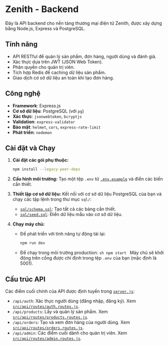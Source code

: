 # Zenith - Backend

Đây là API backend cho nền tảng thương mại điện tử Zenith, được xây dựng bằng Node.js, Express và PostgreSQL.

## Tính năng

- API RESTful để quản lý sản phẩm, đơn hàng, người dùng và đánh giá.
- Xác thực dựa trên JWT (JSON Web Token).
- Phân quyền cho quản trị viên.
- Tích hợp Redis để caching dữ liệu sản phẩm.
- Giao dịch cơ sở dữ liệu an toàn khi tạo đơn hàng.

## Công nghệ

- **Framework**: Express.js
- **Cơ sở dữ liệu**: PostgreSQL (với `pg`)
- **Xác thực**: `jsonwebtoken`, `bcryptjs`
- **Validation**: `express-validator`
- **Bảo mật**: `helmet`, `cors`, `express-rate-limit`
- **Phát triển**: `nodemon`

## Cài đặt và Chạy

1.  **Cài đặt các gói phụ thuộc:**

    ```sh
    npm install --legacy-peer-deps
    ```

2.  **Cấu hình môi trường:**
    Tạo một tệp `.env` từ [`.env.example`](./.env.example) và điền các biến cần thiết.

3.  **Thiết lập cơ sở dữ liệu:**
    Kết nối với cơ sở dữ liệu PostgreSQL của bạn và chạy các tập lệnh trong thư mục `sql/`:

    - [`sql/schema.sql`](./sql/schema.sql): Tạo tất cả các bảng cần thiết.
    - [`sql/seed.sql`](./sql/seed.sql): Điền dữ liệu mẫu vào cơ sở dữ liệu.

4.  **Chạy máy chủ:**
    - Để phát triển với tính năng tự động tải lại:
      ```sh
      npm run dev
      ```
    - Để chạy trong môi trường production:
      `sh
npm start
`
      Máy chủ sẽ khởi động trên cổng được chỉ định trong tệp `.env` của bạn (mặc định là 5001).

## Cấu trúc API

Các điểm cuối chính của API được định tuyến trong [`server.js`](./server.js):

- `/api/auth`: Xác thực người dùng (đăng nhập, đăng ký). Xem [`src/api/routes/auth.routes.js`](./src/api/routes/auth.routes.js).
- `/api/products`: Lấy và quản lý sản phẩm. Xem [`src/api/routes/products.routes.js`](./src/api/routes/products.routes.js).
- `/api/orders`: Tạo và xem đơn hàng của người dùng. Xem [`src/api/routes/orders.routes.js`](./src/api/routes/orders.routes.js).
- `/api/admin`: Các điểm cuối dành cho quản trị viên. Xem [`src/api/routes/admin.routes.js`](./src/api/routes/admin.routes.js).
